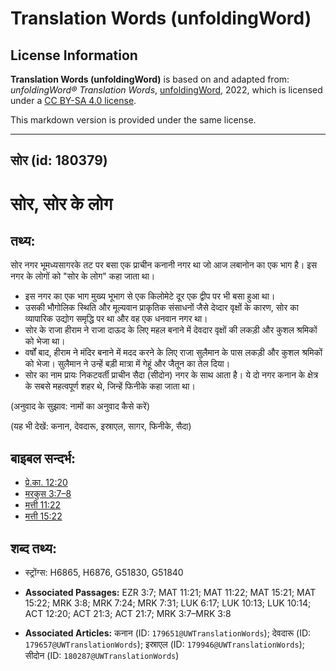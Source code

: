 # Translation Words (unfoldingWord)

## License Information

**Translation Words (unfoldingWord)** is based on and adapted from: _unfoldingWord® Translation Words_, [unfoldingWord](https://unfoldingword.org/utw), 2022, which is licensed under a [CC BY-SA 4.0 license](https://creativecommons.org/licenses/by-sa/4.0/legalcode.en).

This markdown version is provided under the same license.



--------------------------------

## सोर (id: 180379)

सोर, सोर के लोग
===============

तथ्य:
-----

सोर नगर भूमध्यसागरके तट पर बसा एक प्राचीन कनानी नगर था जो आज लबानोन का एक भाग है। इस नगर के लोगों को "सोर के लोग" कहा जाता था।

* इस नगर का एक भाग मुख्य भूभाग से एक किलोमेटे दूर एक द्वीप पर भी बसा हुआ था।
* उसकी भौगोलिक स्थिति और मूल्यवान प्राकृतिक संसाधनों जैसे देव्दार वृक्षों के कारण, सोर का व्यापारिक उद्योग समृद्धि पर था और वह एक धनवान नगर था।
* सोर के राजा हीराम ने राजा दाऊद के लिए महल बनाने में देवदार वृक्षों की लकड़ी और कुशल श्रमिकों को भेजा था।
* वर्षों बाद, हीराम ने मंदिर बनाने में मदद करने के लिए राजा सुलैमान के पास लकड़ी और कुशल श्रमिकों को भेजा। सुलैमान ने उन्हें बड़ी मात्रा में गेहूं और जैतून का तेल दिया।
* सोर का नाम प्रायः निकटवर्ती प्राचीन सैदा (सीदोन) नगर के साथ आता है। ये दो नगर कनान के क्षेत्र के सबसे महत्वपूर्ण शहर थे, जिन्हें फिनीके कहा जाता था।

(अनुवाद के सुझाव: नामों का अनुवाद कैसे करें)

(यह भी देखें: कनान, देवदारू, इस्राएल, सागर, फिनीके, सैदा)

बाइबल सन्दर्भ:
--------------

* [प्रे.का. 12:20](https://ref.ly/Acts12:20)
* [मरकुस 3:7–8](https://ref.ly/Mark3:7-Mark3:8)
* [मत्ती 11:22](https://ref.ly/Matt11:22)
* [मत्ती 15:22](https://ref.ly/Matt15:22)

शब्द तथ्य:
----------

* स्ट्रोंग्स: H6865, H6876, G51830, G51840

* **Associated Passages:** EZR 3:7; MAT 11:21; MAT 11:22; MAT 15:21; MAT 15:22; MRK 3:8; MRK 7:24; MRK 7:31; LUK 6:17; LUK 10:13; LUK 10:14; ACT 12:20; ACT 21:3; ACT 21:7; MRK 3:7–MRK 3:8
* **Associated Articles:** कनान (ID: `179651@UWTranslationWords`); देवदारू (ID: `179657@UWTranslationWords`); इस्राएल (ID: `179946@UWTranslationWords`); सीदोन (ID: `180287@UWTranslationWords`)

